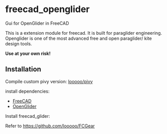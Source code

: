 freecad_openglider
==================
Gui for OpenGlider in FreeCAD

This is a extension module for freecad.
It is built for paraglider engineering.
Openglider is one of the most advanced free and open paraglider/ kite design tools.

**Use at your own risk!**

Installation
------------

Compile custom pivy version:
[looooo/pivy](https://github.com/looooo/pivy)

install dependencies:

 * [FreeCAD](https://github.com/FreeCAD/FreeCAD)
 * [OpenGlider](https://github.com/booya-at/OpenGlider)

Install freecad_glider:

Refer to https://github.com/looooo/FCGear